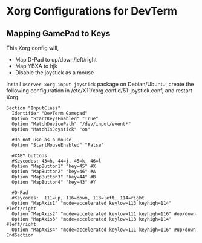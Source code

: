 # Xorg Configurations for DevTerm

## Mapping GamePad to Keys

This Xorg config will,

- Map D-Pad to up/down/left/right
- Map YBXA to hjk
- Disable the joystick as a mouse

Install `xserver-xorg-input-joystick` package on Debian/Ubuntu, create the following configuration in /etc/X11/xorg.conf.d/51-joystick.conf, and restart Xorg.

```
Section "InputClass"
  Identifier "DevTerm Gamepad"
  Option "StartKeysEnabled" "True"
  Option "MatchDevicePath" "/dev/input/event*"
  Option "MatchIsJoystick" "on"

  #Do not use as a mouse
  Option "StartMouseEnabled" "False"

  #XABY buttons
  #Keycodes: 43=h, 44=j, 45=k, 46=l
  Option "MapButton1" "key=45" #X
  Option "MapButton2" "key=46" #A
  Option "MapButton3" "key=44" #B
  Option "MapButton4" "key=43" #Y

  #D-Pad
  #Keycodes:  111=up, 116=down, 113=left, 114=right
  Option "MapAxis1" "mode=accelerated keylow=113 keyhigh=114" #left/right
  Option "MapAxis2" "mode=accelerated keylow=111 keyhigh=116" #up/down
  Option "MapAxis3" "mode=accelerated keylow=113 keyhigh=114" #left/right
  Option "MapAxis4" "mode=accelerated keylow=111 keyhigh=116" #up/down
EndSection
```
